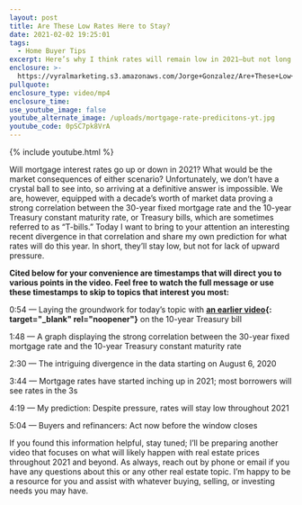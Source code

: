 ```yaml
---
layout: post
title: Are These Low Rates Here to Stay?
date: 2021-02-02 19:25:01
tags:
  - Home Buyer Tips
excerpt: Here’s why I think rates will remain low in 2021—but not long after.
enclosure: >-
  https://vyralmarketing.s3.amazonaws.com/Jorge+Gonzalez/Are+These+Low+Rates+Here+to+Stay_.mp4
pullquote:
enclosure_type: video/mp4
enclosure_time:
use_youtube_image: false
youtube_alternate_image: /uploads/mortgage-rate-predicitons-yt.jpg
youtube_code: 0pSC7pk8VrA
---
```


{% include youtube.html %}

Will mortgage interest rates go up or down in 2021? What would be the market consequences of either scenario? Unfortunately, we don’t have a crystal ball to see into, so arriving at a definitive answer is impossible. We are, however, equipped with a decade’s worth of market data proving a strong correlation between the 30-year fixed mortgage rate and the 10-year Treasury constant maturity rate, or Treasury bills, which are sometimes referred to as “T-bills.” Today I want to bring to your attention an interesting recent divergence in that correlation and share my own prediction for what rates will do this year. In short, they’ll stay low, but not for lack of upward pressure.

**Cited below for your convenience are timestamps that will direct you to various points in the video. Feel free to watch the full message or use these timestamps to skip to topics that interest you most:&nbsp;**

0:54 — Laying the groundwork for today’s topic with **[an earlier video](https://dadof8talksre.com/how-interest-rates-affect-buying-selling-in-2020.html){: target="_blank" rel="noopener"}** on the 10-year Treasury bill

1:48 — A graph displaying the strong correlation between the 30-year fixed mortgage rate and the 10-year Treasury constant maturity rate&nbsp;

2:30 — The intriguing divergence in the data starting on August 6, 2020&nbsp;

3:44 — Mortgage rates have started inching up in 2021; most borrowers will see rates in the 3s

4:19 — My prediction: Despite pressure, rates will stay low throughout 2021

5:04 — Buyers and refinancers: Act now before the window closes

If you found this information helpful, stay tuned; I’ll be preparing another video that focuses on what will likely happen with real estate prices throughout 2021 and beyond. As always, reach out by phone or email if you have any questions about this or any other real estate topic. I’m happy to be a resource for you and assist with whatever buying, selling, or investing needs you may have.
